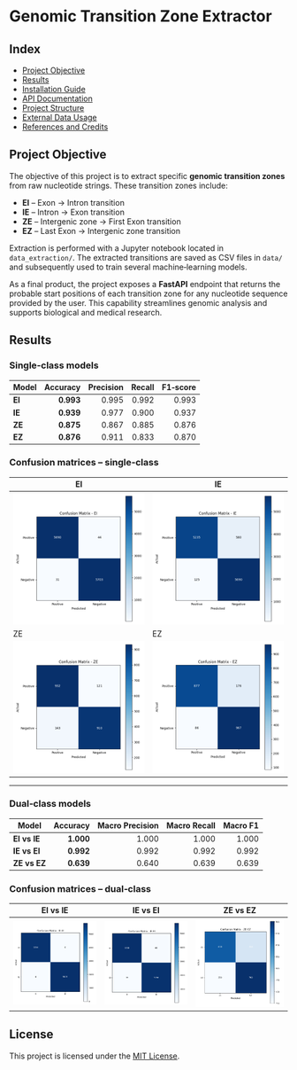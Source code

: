 # Genomic Transition Zone Extractor

## Index

* [Project Objective](#project-objective)
* [Results](#results)
* [Installation Guide](docs/installation.md)
* [API Documentation](docs/api.md)
* [Project Structure](docs/structure.md)
* [External Data Usage](docs/data_usage.md)
* [References and Credits](docs/references.md)

## Project Objective

The objective of this project is to extract specific **genomic transition zones** from raw nucleotide strings. These transition zones include:

* **EI** – Exon → Intron transition
* **IE** – Intron → Exon transition
* **ZE** – Intergenic zone → First Exon transition
* **EZ** – Last Exon → Intergenic zone transition

Extraction is performed with a Jupyter notebook located in `data_extraction/`. The extracted transitions are saved as CSV files in `data/` and subsequently used to train several machine‑learning models.

As a final product, the project exposes a **FastAPI** endpoint that returns the probable start positions of each transition zone for any nucleotide sequence provided by the user. This capability streamlines genomic analysis and supports biological and medical research.

## Results

### Single‑class models

| Model  |  Accuracy | Precision | Recall | F1‑score |
| ------ | --------: | --------: | -----: | -------: |
| **EI** | **0.993** |     0.995 |  0.992 |    0.993 |
| **IE** | **0.939** |     0.977 |  0.900 |    0.937 |
| **ZE** | **0.875** |     0.867 |  0.885 |    0.876 |
| **EZ** | **0.876** |     0.911 |  0.833 |    0.870 |

### Confusion matrices – single‑class

| EI                                            | IE                                            |
| --------------------------------------------- | --------------------------------------------- |
| ![EI CM](docs/images/ei_confusion_matrix.png) | ![IE CM](docs/images/ie_confusion_matrix.png) |
| ZE                                            | EZ                                            |
| ![ZE CM](docs/images/ze_confusion_matrix.png) | ![EZ CM](docs/images/ez_confusion_matrix.png) |

---

### Dual‑class models

| Model        |  Accuracy | Macro Precision | Macro Recall | Macro F1 |
| ------------ | --------: | --------------: | -----------: | -------: |
| **EI vs IE** | **1.000** |           1.000 |        1.000 |    1.000 |
| **IE vs EI** | **0.992** |           0.992 |        0.992 |    0.992 |
| **ZE vs EZ** | **0.639** |           0.640 |        0.639 |    0.639 |

### Confusion matrices – dual‑class

| EI vs IE                                               | IE vs EI                                               | ZE vs EZ                                               |
| ------------------------------------------------------ | ------------------------------------------------------ | ------------------------------------------------------ |
| ![EI vs IE CM](docs/images/ei-ie_confusion_matrix.png) | ![IE vs EI CM](docs/images/ie-ei_confusion_matrix.png) | ![ZE vs EZ CM](docs/images/ze-ez_confusion_matrix.png) |

## License

This project is licensed under the [MIT License](LICENSE).